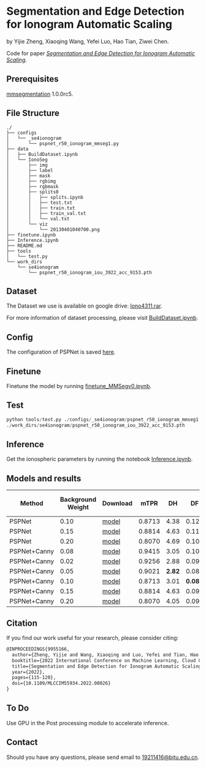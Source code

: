 # Segmentation and Edge Detection for Ionogram Automatic Scaling

by Yijie Zheng, Xiaoqing Wang, Yefei Luo, Hao Tian, Ziwei Chen.

Code for paper [_Segmentation and Edge Detection for Ionogram Automatic Scaling_](https://ieeexplore.ieee.org/document/9955166).

## Prerequisites

[mmsegmentation](https://github.com/open-mmlab/mmsegmentation) 1.0.0rc5.

## File Structure

```shell
./
├── configs
│   └── _se4ionogram
│       └── pspnet_r50_ionogram_mmseg1.py
├── data
│   ├── BuildDataset.ipynb
│   └── IonoSeg
│       ├── img
│       ├── label
│       ├── mask
│       ├── rgbimg
│       ├── rgbmask
│       ├── splits0
│       │   ├── splits.ipynb
│       │   ├── test.txt
│       │   ├── train.txt
│       │   ├── train_val.txt
│       │   └── val.txt
│       └── viz
│           └── 20130401040700.png
├── finetune.ipynb
├── Inference.ipynb
├── README.md
├── tools
│   └── test.py
└── work_dirs
    └── se4ionogram
        └── pspnet_r50_ionogram_iou_3922_acc_9153.pth
```

## Dataset

The Dataset we use is available on google drive: [Iono4311.rar](https://drive.google.com/file/d/1MZUonB6E0o7lq_NndI-F3PEVkQH3C8pz/view?usp=sharing).

For more information of dataset processing, please visit [BuildDataset.ipynb](/data/BuildDataset.ipynb).

## Config

The configuration of PSPNet is saved [here](/configs/_se4ionogram/pspnet_r50_ionogram_mmseg1.py).

## Finetune

Finetune the model by running [finetune_MMSegv0.ipynb](finetune_MMSegv0.ipynb).

## Test

```python
python tools/test.py ./configs/_se4ionogram/pspnet_r50_ionogram_mmseg1.py \
./work_dirs/se4ionogram/pspnet_r50_ionogram_iou_3922_acc_9153.pth
```

## Inference

Get the ionospheric parameters by running the notebook [Inference.ipynb](/Inference.ipynb).

## Models and results

| Method        | Background Weight | Download | mTPR   | DH   | DF    | dfoF2 $\le$ 0.2MHz | dhF2 $\le$ 10km |
|---------------|-------------------|----------|--------|------|-------|--------------|----------|
| PSPNet        | 0.10| [model](https://drive.google.com/file/d/1-4Dgu8Ff5CijDMJFwRf89c2XAEfukTlp/view?usp=sharing)     | 0.8713 | 4.38 | 0.12  | 98.6 | 97.0 |
| PSPNet        | 0.15   | [model](https://drive.google.com/file/d/10qGjK_RCBv5J0OEBBqNFSmi0V5Q4yJ_S/view?usp=sharing)     | 0.8814 | 4.63 | 0.112 | 98.3 | 97.0 |
| PSPNet        | 0.20| [model](https://drive.google.com/file/d/15GxkUFSU4WzGD123GhpWVjE7YsIY9cIg/view?usp=sharing)     | 0.8070  | 4.69 | 0.100   | 98.5 | 97.8 |
| PSPNet+Canny | 0.08   | [model](https://drive.google.com/file/d/1-P8oreRabOPzO__NX2Ng6NUDKbGgOLW4/view?usp=sharing) | 0.9415 | 3.05 | 0.100  | 97.7 | 98.6 |
| PSPNet+Canny | 0.02   | [model](https://drive.google.com/file/d/1-BF3YO9QeT1SmhDjHjvWOmyNnLP-hKDL/view?usp=sharing)    | 0.9256 | 2.88 | 0.091 | 98.4 | **98.8** |
| PSPNet+Canny | 0.05   | [model](https://drive.google.com/file/d/1-0__f4pK5-wvBfFB0XFOB0d13N9Gyh2k/view?usp=sharing)    | 0.9021 | **2.82** | 0.084 | **99.1** | 98.7 |
| PSPNet+Canny | 0.10| [model](https://drive.google.com/file/d/1-4Dgu8Ff5CijDMJFwRf89c2XAEfukTlp/view?usp=sharing)    | 0.8713 | 3.01 | **0.08**  | 99.0 | 98.5 |
| PSPNet+Canny | 0.15   | [model](https://drive.google.com/file/d/10qGjK_RCBv5J0OEBBqNFSmi0V5Q4yJ_S/view?usp=sharing)     | 0.8814 |4.63 |0.096      |97.9|98.3    |
| PSPNet+Canny | 0.20| [model](https://drive.google.com/file/d/15GxkUFSU4WzGD123GhpWVjE7YsIY9cIg/view?usp=sharing)     | 0.8070  | 4.05 | 0.093 | 98.3 | 97.1 |

## Citation

If you find our work useful for your research, please consider citing:

```tex
@INPROCEEDINGS{9955166,
  author={Zheng, Yijie and Wang, Xiaoqing and Luo, Yefei and Tian, Hao and Chen, Ziwei},
  booktitle={2022 International Conference on Machine Learning, Cloud Computing and Intelligent Mining (MLCCIM)},
  title={Segmentation and Edge Detection for Ionogram Automatic Scaling},
  year={2022},
  pages={115-120},
  doi={10.1109/MLCCIM55934.2022.00026}
}
```

## To Do

Use GPU in the Post processing module to accelerate inference.

## Contact

Should you have any questions, please send email to 19211416@bjtu.edu.cn.
